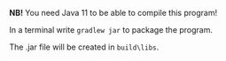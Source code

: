 **NB!** You need Java 11 to be able to compile this program!

In a terminal write `gradlew jar`  to package the program.

The .jar file will be created in `build\libs`.
